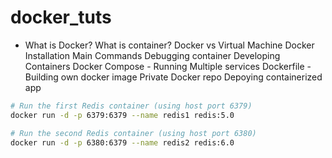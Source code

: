 # docker_tuts


- What is Docker?
What is container?
Docker vs Virtual Machine
Docker Installation
Main Commands
Debugging container
Developing Containers
Docker Compose - Running Multiple services
Dockerfile - Building own docker image
Private Docker repo
Depoying containerized app


```bash
# Run the first Redis container (using host port 6379)
docker run -d -p 6379:6379 --name redis1 redis:5.0

# Run the second Redis container (using host port 6380)
docker run -d -p 6380:6379 --name redis2 redis:6.0


```

